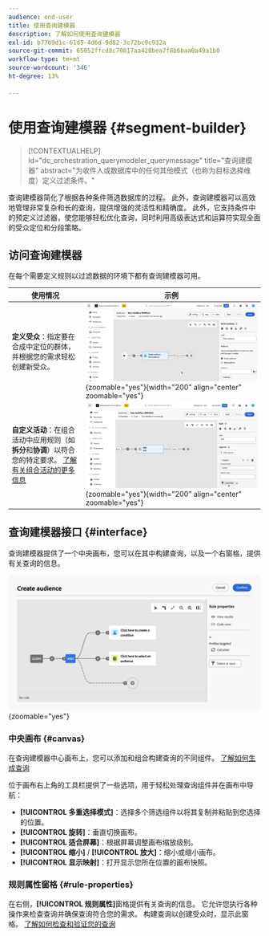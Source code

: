 ```yaml
---
audience: end-user
title: 使用查询建模器
description: 了解如何使用查询建模器
exl-id: b77b9d1c-61d5-4d6d-9d82-3c72bc9c932a
source-git-commit: 65052ffcd8c70817aa428bea7f8b6baa0a49a1b0
workflow-type: tm+mt
source-wordcount: '346'
ht-degree: 13%

---
```


# 使用查询建模器 {#segment-builder}

>[!CONTEXTUALHELP]
>id="dc_orchestration_querymodeler_querymessage"
>title="查询建模器"
>abstract="为收件人或数据库中的任何其他模式（也称为目标选择维度）定义过滤条件。"

查询建模器简化了根据各种条件筛选数据库的过程。 此外，查询建模器可以高效地管理非常复杂和长的查询，提供增强的灵活性和精确度。 此外，它支持条件中的预定义过滤器，使您能够轻松优化查询，同时利用高级表达式和运算符实现全面的受众定位和分段策略。

## 访问查询建模器

在每个需要定义规则以过滤数据的环境下都有查询建模器可用。

| 使用情况 | 示例 |
|  ---  |  ---  |
| **定义受众**：指定要在合成中定位的群体，并根据您的需求轻松创建新受众。 | ![](assets/access-audience.png){zoomable="yes"}{width="200" align="center" zoomable="yes"} |
| **自定义活动**：在组合活动中应用规则（如&#x200B;**拆分**&#x200B;和&#x200B;**协调**）以符合您的特定要求。 [了解有关组合活动的更多信息](../compositions/activities/about-activities.md) | ![](assets/access-composition.png){zoomable="yes"}{width="200" align="center" zoomable="yes"} |

## 查询建模器接口 {#interface}

查询建模器提供了一个中央画布，您可以在其中构建查询，以及一个右窗格，提供有关查询的信息。

![](assets/query-interface.png){zoomable="yes"}

### 中央画布 {#canvas}

在查询建模器中心画布上，您可以添加和组合构建查询的不同组件。 [了解如何生成查询](build-query.md)

位于画布右上角的工具栏提供了一些选项，用于轻松处理查询组件并在画布中导航：

* **[!UICONTROL 多重选择模式]**：选择多个筛选组件以将其复制并粘贴到您选择的位置。
* **[!UICONTROL 旋转]**：垂直切换画布。
* **[!UICONTROL 适合屏幕]**：根据屏幕调整画布缩放级别。
* **[!UICONTROL 缩小]** / **[!UICONTROL 放大]**：缩小或缩小画布。
* **[!UICONTROL 显示映射]**：打开显示您所在位置的画布快照。

### 规则属性窗格 {#rule-properties}

在右侧，**[!UICONTROL 规则属性]**&#x200B;窗格提供有关查询的信息。 它允许您执行各种操作来检查查询并确保查询符合您的需求。 构建查询以创建受众时，显示此窗格。 [了解如何检查和验证您的查询](build-query.md#check-and-validate-your-query)
